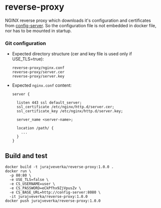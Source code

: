 # reverse-proxy
NGINX reverse proxy which downloads it's configuration and certificates from [config-server](../config-server). 
So the configuration file is not embedded in docker file, nor has to be mounted in startup.

### Git configuration
* Expected directory structure (cer and key file is used only if USE_TLS=true):
  ```
  reverse-proxy/nginx.conf
  reverse-proxy/server.cer
  reverse-proxy/server.key
  ```
* Expected ``nginx.conf`` content:
  ```
  server {

    listen 443 ssl default_server;
    ssl_certificate /etc/nginx/http.d/server.cer;
    ssl_certificate_key /etc/nginx/http.d/server.key;

    server_name <server-name>;

    location /path/ {
      ...
    }
  }
  ```

## Build and test
```
docker build -t jurajveverka/reverse-proxy:1.0.0 .
docker run \
  -p 80:80 \
  -e USE_TLS=false \
  -e CS_USERNAME=user \
  -e CS_PASSWORD=eCkPfhx9ZjVpusZv \
  -e CS_BASE_URL=http://config-server:8080 \
  -it jurajveverka/reverse-proxy:1.0.0
docker push jurajveverka/reverse-proxy:1.0.0
```
